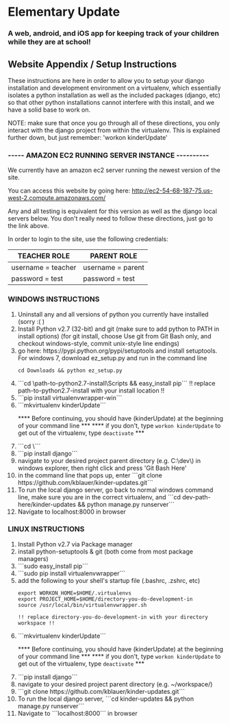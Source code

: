 <h1>Elementary Update</h1>
<h3>A web, android, and iOS app for keeping track of your children while they are at school!</h3>

<h2>Website Appendix / Setup Instructions</h2>

These instructions are here in order to allow you to setup your django installation and development environment on a virtualenv, which essentially isolates a python installation as well as the included packages (django, etc) so that other python installations cannot interfere with this install, and we have a solid base to work on.

NOTE: make sure that once you go through all of these directions, you only interact with the django project from within the virtualenv.  This is explained further down, but just remember: 'workon kinderUpdate'


<h3>----- AMAZON EC2 RUNNING SERVER INSTANCE ----------</h3>

We currently have an amazon ec2 server running the newest version of the site.  

You can access this website by going here: http://ec2-54-68-187-75.us-west-2.compute.amazonaws.com/

Any and all testing is equivalent for this version as well as the django local servers below.  You don't really need to follow these directions, just go to the link above.

In order to login to the site, use the following credentials:

|TEACHER ROLE       | PARENT ROLE       |
|-------------------|-------------------|
|username = teacher | username = parent |
|password = test    | password = test   |


<h3>  WINDOWS INSTRUCTIONS </h3>
<ol>
<li>Uninstall any and all versions of python you currently have installed (sorry :( )</li>
<li>Install Python v2.7 (32-bit) and git
    (make sure to add python to PATH in install options)
    (for git install, choose Use git from Git Bash only, and 
        checkout windows-style, commit unix-style line endings)
</li>

<li>go here: https://pypi.python.org/pypi/setuptools and install setuptools. For windows 7, download ez_setup.py and run in the command line 

```cd Downloads && python ez_setup.py```
</li>
    
<li> ```cd \path-to-python2.7-install\Scripts && easy_install pip```
!! replace path-to-python2.7-install with your install location !!
</li>
        
<li> ```pip install virtualenvwrapper-win``` </li>

<li> ```mkvirtualenv kinderUpdate``` </li>

**** Before continuing, you should have (kinderUpdate) at the beginning of your command line ***
**** if you don't, type ```workon kinderUpdate``` to get out of the virtualenv, type ```deactivate``` ***

<li>```cd \```</li>
<li>```pip install django```</li>
<li>navigate to your desired project parent directory (e.g. C:\dev\) in windows explorer, then right click and press 'Git Bash Here'</li>
<li>in the command line that pops up, enter 
```git clone https://github.com/kblauer/kinder-updates.git```
</li>

<li>To run the local django server, go back to normal windows command line, make sure you are in the correct virtualenv, and 
    ```cd dev-path-here/kinder-updates && python manage.py runserver```
</li>

<li> Navigate to localhost:8000 in browser</li>
</ol>


<h3>LINUX INSTRUCTIONS </h3>

<ol>
<li> Install Python v2.7 via Package manager</li>
<li>install python-setuptools & git (both come from most package managers)</li>
<li> ```sudo easy_install pip```</li>
<li> ```sudo pip install virtualenvwrapper```</li>
<li> add the following to your shell's startup file (.bashrc, .zshrc, etc)

    export WORKON_HOME=$HOME/.virtualenvs
    export PROJECT_HOME=$HOME/directory-you-do-development-in
    source /usr/local/bin/virtualenvwrapper.sh
    
    !! replace directory-you-do-development-in with your directory workspace !!
    
<li> ```mkvirtualenv kinderUpdate```</li>

**** Before continuing, you should have (kinderUpdate) at the beginning of your command line ***
**** if you don't, type ```workon kinderUpdate``` to get out of the virtualenv, type ```deactivate``` ***

<li> ```pip install django```</li>
<li> navigate to your desired project parent directory (e.g. ~/workspace/) </li>
<li> ```git clone https://github.com/kblauer/kinder-updates.git``` </li>

<li>To run the local django server, ```cd kinder-updates && python manage.py runserver``` </li>
<li> Navigate to ```localhost:8000``` in browser </li>

</ol>
